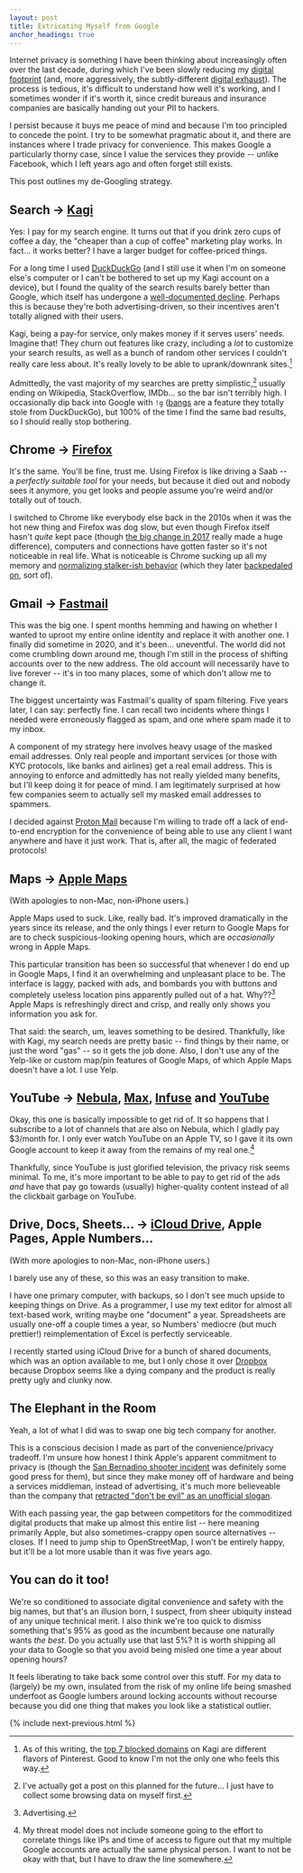 ```yaml
---
layout: post
title: Extricating Myself from Google
anchor_headings: true
---
```


Internet privacy is something I have been thinking about increasingly often over the last decade, during which I've been slowly reducing my [digital footprint](https://en.wikipedia.org/wiki/Digital_footprint) (and, more aggressively, the subtly-different [digital exhaust](https://en.wikipedia.org/wiki/Data_exhaust)). The process is tedious, it's difficult to understand how well it's working, and I sometimes wonder if it's worth it, since credit bureaus and insurance companies are basically handing out your PII to hackers.

I persist because it buys me peace of mind and because I'm too principled to concede the point. I try to be somewhat pragmatic about it, and there are instances where I trade privacy for convenience. This makes Google a particularly thorny case, since I value the services they provide -- unlike Facebook, which I left years ago and often forget still exists.

This post outlines my de-Googling strategy.

## Search → [Kagi](https://kagi.com/)

Yes: I pay for my search engine. It turns out that if you drink zero cups of coffee a day, the "cheaper than a cup of coffee" marketing play works. In fact... it works better? I have a larger budget for coffee-priced things.

For a long time I used [DuckDuckGo](https://duckduckgo.com/) (and I still use it when I'm on someone else's computer or I can't be bothered to set up my Kagi account on a device), but I found the quality of the search results barely better than Google, which itself has undergone a [well-documented decline](https://www.google.com/search?q=google+search+results+are+getting+worse). Perhaps this is because they're both advertising-driven, so their incentives aren't totally aligned with their users.

Kagi, being a pay-for service, only makes money if it serves users' needs. Imagine that! They churn out features like crazy, including a _lot_ to customize your search results, as well as a bunch of random other services I couldn't really care less about. It's really lovely to be able to uprank/downrank sites.[^1]

Admittedly, the vast majority of my searches are pretty simplistic,[^2] usually ending on Wikipedia, StackOverflow, IMDb... so the bar isn't terribly high. I occasionally dip back into Google with `!g` ([bangs](https://help.kagi.com/kagi/features/bangs.html) are a feature they totally stole from DuckDuckGo), but 100% of the time I find the same bad results, so I should really stop bothering.

## Chrome → [Firefox](https://firefox.com)

It's the same. You'll be fine, trust me. Using Firefox is like driving a Saab -- a _perfectly suitable tool_ for your needs, but because it died out and nobody sees it anymore, you get looks and people assume you're weird and/or totally out of touch.

I switched to Chrome like everybody else back in the 2010s when it was the hot new thing and Firefox was dog slow, but even though Firefox itself hasn't _quite_ kept pace (though [the big change in 2017](https://blog.mozilla.org/blog/2017/11/14/introducing-firefox-quantum/) really made a huge difference), computers and connections have gotten faster so it's not noticeable in real life. What is noticeable is Chrome sucking up all my memory and [normalizing stalker-ish behavior](https://blog.cryptographyengineering.com/2018/09/23/why-im-leaving-chrome/) (which they later [backpedaled on](https://www.blog.google/products/chrome/product-updates-based-your-feedback/), sort of).

## Gmail → [Fastmail](https://fastmail.com)

This was the big one. I spent months hemming and hawing on whether I wanted to uproot my entire online identity and replace it with another one. I finally did sometime in 2020, and it's been... uneventful. The world did not come crumbling down around me, though I'm still in the process of shifting accounts over to the new address. The old account will necessarily have to live forever -- it's in too many places, some of which don't allow me to change it.

The biggest uncertainty was Fastmail's quality of spam filtering. Five years later, I can say: perfectly fine. I can recall two incidents where things I needed were erroneously flagged as spam, and one where spam made it to my inbox.

A component of my strategy here involves heavy usage of the masked email addresses. Only real people and important services (or those with KYC protocols, like banks and airlines) get a real email address. This is annoying to enforce and admittedly has not really yielded many benefits, but I'll keep doing it for peace of mind. I am legitimately surprised at how few companies seem to actually sell my masked email addresses to spammers.

I decided against [Proton Mail](https://proton.me/mail) because I'm willing to trade off a lack of end-to-end encryption for the convenience of being able to use any client I want anywhere and have it just work. That is, after all, the magic of federated protocols!

## Maps → [Apple Maps](https://maps.apple.com/)

(With apologies to non-Mac, non-iPhone users.)

Apple Maps used to suck. Like, really bad. It's improved dramatically in the years since its release, and the only things I ever return to Google Maps for are to check suspicious-looking opening hours, which are _occasionally_ wrong in Apple Maps.

This particular transition has been so successful that whenever I do end up in Google Maps, I find it an overwhelming and unpleasant place to be. The interface is laggy, packed with ads, and bombards you with buttons and completely useless location pins apparently pulled out of a hat. Why??[^3] Apple Maps is refreshingly direct and crisp, and really only shows you information you ask for.

That said: the search, um, leaves something to be desired. Thankfully, like with Kagi, my search needs are pretty basic -- find things by their name, or just the word "gas" -- so it gets the job done. Also, I don't use any of the Yelp-like or custom map/pin features of Google Maps, of which Apple Maps doesn't have a lot. I use Yelp.

## YouTube → [Nebula](https://watchnebula.com/), [Max](https://www.max.com/), [Infuse](https://firecore.com/) and [YouTube](https://youtube.com)

Okay, this one is basically impossible to get rid of. It so happens that I subscribe to a lot of channels that are also on Nebula, which I gladly pay $3/month for. I only ever watch YouTube on an Apple TV, so I gave it its own Google account to keep it away from the remains of my real one.[^4]

Thankfully, since YouTube is just glorified television, the privacy risk seems minimal. To me, it's more important to be able to pay to get rid of the ads _and_ have that pay go towards (usually) higher-quality content instead of all the clickbait garbage on YouTube.

## Drive, Docs, Sheets... → [iCloud Drive](https://www.icloud.com/iclouddrive/), Apple Pages, Apple Numbers...

(With more apologies to non-Mac, non-iPhone users.)

I barely use any of these, so this was an easy transition to make.

I have one primary computer, with backups, so I don't see much upside to keeping things on Drive. As a programmer, I use my text editor for almost all text-based work, writing maybe one "document" a year. Spreadsheets are usually one-off a couple times a year, so Numbers' mediocre (but much prettier!) reimplementation of Excel is perfectly serviceable.

I recently started using iCloud Drive for a bunch of shared documents, which was an option available to me, but I only chose it over [Dropbox](https://dropbox.com/) because Dropbox seems like a dying company and the product is really pretty ugly and clunky now.

## The Elephant in the Room

Yeah, a lot of what I did was to swap one big tech company for another.

This is a conscious decision I made as part of the convenience/privacy tradeoff. I'm unsure how honest I think Apple's apparent commitment to privacy is (though the [San Bernadino shooter incident](https://en.wikipedia.org/wiki/Apple%E2%80%93FBI_encryption_dispute) was definitely some good press for them), but since they make money off of hardware and being a services middleman, instead of advertising, it's much more believeable than the company that [retracted "don't be evil" as an unofficial slogan](https://www.snopes.com/fact-check/google-motto-dont-be-evil/).

With each passing year, the gap between competitors for the commoditized digital products that make up almost this entire list -- here meaning primarily Apple, but also sometimes-crappy open source alternatives -- closes. If I need to jump ship to OpenStreetMap, I won't be entirely happy, but it'll be a lot more usable than it was five years ago.

## You can do it too!

We're so conditioned to associate digital convenience and safety with the big names, but that's an illusion born, I suspect, from sheer ubiquity instead of any unique technical merit. I also think we're too quick to dismiss something that's 95% as good as the incumbent because one naturally wants _the best_. Do you actually use that last 5%? It is worth shipping all your data to Google so that you avoid being misled one time a year about opening hours?

It feels liberating to take back some control over this stuff. For my data to (largely) be my own, insulated from the risk of my online life being smashed underfoot as Google lumbers around locking accounts without recourse because you did one thing that makes you look like a statistical outlier.

{% include next-previous.html %}

[^1]: As of this writing, the [top 7 blocked domains](https://kagi.com/stats?stat=leaderboard) on Kagi are different flavors of Pinterest. Good to know I'm not the only one who feels this way.
[^2]: I've actually got a post on this planned for the future... I just have to collect some browsing data on myself first.
[^3]: Advertising.
[^4]: My threat model does not include someone going to the effort to correlate things like IPs and time of access to figure out that my multiple Google accounts are actually the same physical person. I want to not be okay with that, but I have to draw the line somewhere.

